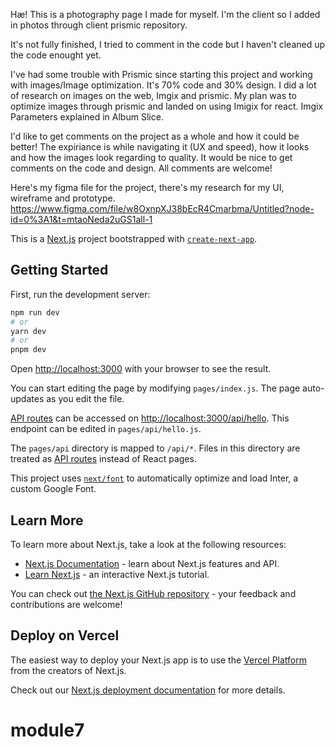 Hæ! 
This is a photography page I made for myself. I'm the client so I added in photos through client prismic repository.

It's not fully finished, I tried to comment in the code but I haven't cleaned up the code enought yet.

I've had some trouble with Prismic since starting this project and working with images/Image optimization. 
It's 70% code and 30% design.
I did a lot of research on images on the web, Imgix and prismic.
My plan was to optimize images through prismic and landed on using Imigix for react. Imgix Parameters explained in Album Slice. 

I'd like to get comments on the project as a whole and how it could be better! The expiriance is while navigating it (UX and speed), how it looks and how the images look regarding to quality. It would be nice to get comments on the code and design.
All comments are welcome!

Here's my figma file for the project, there's my research for my UI, wireframe and prototype. 
https://www.figma.com/file/w8OxnpXJ38bEcR4Cmarbma/Untitled?node-id=0%3A1&t=mtaoNeda2uGS1all-1







This is a [Next.js](https://nextjs.org/) project bootstrapped with [`create-next-app`](https://github.com/vercel/next.js/tree/canary/packages/create-next-app).

## Getting Started

First, run the development server:

```bash
npm run dev
# or
yarn dev
# or
pnpm dev
```

Open [http://localhost:3000](http://localhost:3000) with your browser to see the result.

You can start editing the page by modifying `pages/index.js`. The page auto-updates as you edit the file.

[API routes](https://nextjs.org/docs/api-routes/introduction) can be accessed on [http://localhost:3000/api/hello](http://localhost:3000/api/hello). This endpoint can be edited in `pages/api/hello.js`.

The `pages/api` directory is mapped to `/api/*`. Files in this directory are treated as [API routes](https://nextjs.org/docs/api-routes/introduction) instead of React pages.

This project uses [`next/font`](https://nextjs.org/docs/basic-features/font-optimization) to automatically optimize and load Inter, a custom Google Font.

## Learn More

To learn more about Next.js, take a look at the following resources:

- [Next.js Documentation](https://nextjs.org/docs) - learn about Next.js features and API.
- [Learn Next.js](https://nextjs.org/learn) - an interactive Next.js tutorial.

You can check out [the Next.js GitHub repository](https://github.com/vercel/next.js/) - your feedback and contributions are welcome!

## Deploy on Vercel

The easiest way to deploy your Next.js app is to use the [Vercel Platform](https://vercel.com/new?utm_medium=default-template&filter=next.js&utm_source=create-next-app&utm_campaign=create-next-app-readme) from the creators of Next.js.

Check out our [Next.js deployment documentation](https://nextjs.org/docs/deployment) for more details.
# module7
